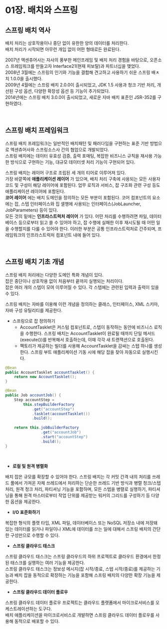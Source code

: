 # 01장. 배치와 스프링

## 스프링 배치 역사

배치 처리는 상호작용이나 중단 없이 유한한 양의 데이터를 처리한다.  
배치 처리가 시작되면 아무런 개입 없이 어떤 형태로든 완료된다.  

2007년 액센츄어사는 자사의 풍부한 메인프레임 및 배치 처리 경험을 바탕으로, 오픈소스 프레임워크를 만들고자 Interface21(현재 피보탈)과 파트너십을 맺었다.  
2008년 3월에는 스프링의 인기와 기능을 결합해 견고하고 사용하기 쉬운 스프링 배ㅊ치 1.0.0을 출시했다.  
2009년 4월에는 스프링 배치 2.0.0이 출시되었고, JDK 1.5 사용과 청크 기반 처리, 개선된 구성 옵션, 다양한 확장성 옵션 등 기능이 추가되었다.  
2014년에는 스프링 배치 3.0.0이 출시되었고, 새로운 자바 배치 표준인 JSR-352를 구현하였다.  

<br/>

## 스프링 배치 프레임워크

스프링 배치 프레임워크는 일반적인 배치패턴 및 패러다임을 구현하는 표준 기반 방법으로 엑센츄어사와 스프링소스사 간의 협업으로 개발되었다.  
스프링 배치에는 데이터 유효성 검증, 출력 포매팅, 복잡한 비즈니스 규칙을 재사용 가능한 방식으로 구현하는 기능, 대규모 데이터셋 처리 기능이 구현되어 있다.  

스프링 배치는 레이어 구조로 조립된 세 개의 티어로 이루어져 있다.  
가장 바깥쪽에 __애플리케이션 레이어__ 가 있으며, 배치 처리 구축에 사용되는 모든 사용자 코드 및 구성이 해당 레이어에 포함된다. 업무 로직과 서비스, 잡 구조화 관련 구성 등도 애플리케이션 레이어에 포함된다.  
__코어 레이어__ 에는 배치 도메인을 정의하는 모든 부분이 포함된다. 코어 컴포넌트의 요소에는 잡, 스텝 인터페이스와 집 샐행에 사용되는 인터페이스(JobLauncher, JobParameters) 등이 있다.  
모든 것의 밑에는 __인프라스트럭처 레이어__ 가 있다. 어떤 처리를 수행하려면 파일, 데이터베이스 등으로부터 읽고 쓸 수 있어야 하고, 잡 수행에 실패한 이후 재시도될 때 어떤 일을 수행할지를 다룰 수 있어야 한다. 이러한 부분은 공통 인프라스트럭처로 간주되며, 프레임워크의 인프라스트럭처 컴포넌트 내에 들어 있다.  

<br/>

## 스프링 배치 기초 개념

스프링 배치 처리에는 다양한 도메인 특화 개념이 있다.  
잡은 중단이나 상호작용 없이 처음부터 끝까지 실행되는 처리이다.  
잡은 여러 개의 스텝이 모여 이루어질 수 있다. 각 스텝에는 관련된 입력과 출력이 있을 수 있다.  

스프링 배치는 자바를 이용해 이런 개념을 정의하는 클래스, 인터페이스, XML 스키마, 자바 구성 유틸리티를 제공한다.  

 - 스프링으로 잡 정의하기
    - AccountTasklet은 커스텀 컴포넌트로, 스텝이 동작하는 동안에 비즈니스 로직을 수행한다. 스프링 배치는 AccountTasklet이 완료될 때까지 단일 메서드(execute())를 반복해서 호출하는데, 이때 각각 새 트랜잭션으로 호출된다.
    - 팩토리가 제공하는 빌더를 사용해 AccountTasklet을 감싸는 스텝 하나를 생성한다. 스프링 부트 애플리케이션 기동 시에 해당 잡을 찾아 자동으로 실행시킨다.
```Java
@Bean
public AccountTasklet accountTasklet() {
    return new AccountTasklet();
}

@Bean
public Job accountJob() {
    Step accountStep = 
        this.stepBuilderFactory
            .get("accountStep")
            .tasklet(accountTasklet())
            .build();
    
    return this.jobBuilderFactory
                .get("accountJob")
                .start("accountStep")
                .build();
}
```

<br/>

 - __로컬 및 원격 병렬화__

배치 잡은 규모를 확장할 수 있어야 한다. 스프링 배치는 각 커밋 간격 내의 처리를 쓰레드 풀에서 가져온 자체 쓰레드에서 처리하는 단순한 쓰레드 기반 방식과 병렬 청크/스텝 처리, 원격 청크 처리, 파티셔닝 기능을 포함하며, 모든 스텝을 병렬로 실행하기, 파티셔닝을 통해 원격 마스터로부터 작업 단위를 제공받는 워커의 그리드를 구성하기 등 다양한 옵션을 제공한다.  

 - __I/O 표준화하기__

복잡한 형식의 플랫 타입, XML 파일, 데이터베이스 또는 NoSQL 저장소 내에 저장돼 있는 데이터를 읽거나 파일이나 XML에 데이터를 쓰는 일에 대해서 스프링 배치의 간단한 구성만으로 수행할 수 있다.  

 - __스프링 클라우드 태스크__

스프링 클라우드 태스크는 스프링 클라우드의 하위 프로젝트로 클라우드 환경에서 한정된 태스크를 실행하는 여러 기능을 제공한다.  
스프링 클라우드 태스크는 정보성 메시지(잡 시작/종료, 스텝 시작/종료)를 제공하는 기능과 배치 잡을 동적으로 확장하는 기능을 포함해 스프링 배치의 다양한 확장 기능을 제공한다.  

 - __스프링 클라우드 데이터 플로우__

스프링 클라우드 데이터 플로우 프로젝트는 클라우드 플랫폼에서 마이크로서비스를 오케스트레이션하는 도구다.  
배치 애플리케이션을 마이크로서비스로 개발하면 스프링 클라우드 데이터 플로우를 사용해 동적으로 배포할 수 있다.  
